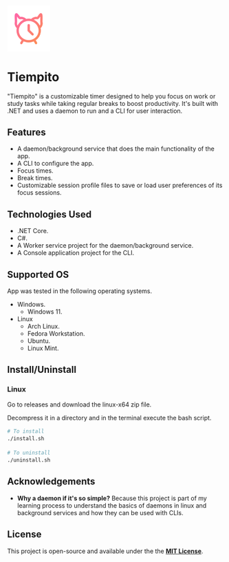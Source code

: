 <img src="./assets/icon/icon.svg" alt="A clock icon with a gradient color" width="100" />

# Tiempito

"Tiempito" is a customizable timer designed to help you focus on work or study tasks while taking regular breaks to boost productivity. It's built with .NET and uses a daemon to run and a CLI for user interaction.

## Features

- A daemon/background service that does the main functionality of the app.
- A CLI to configure the app.
- Focus times.
- Break times.
- Customizable session profile files to save or load user preferences of its focus sessions.

## Technologies Used

- .NET Core.
- C#.
- A Worker service project for the daemon/background service.
- A Console application project for the CLI.

## Supported OS

App was tested in the following operating systems.

- Windows.
  - Windows 11.
- Linux
  - Arch Linux.
  - Fedora Workstation.
  - Ubuntu.
  - Linux Mint.

## Install/Uninstall

### Linux

Go to releases and download the linux-x64 zip file.

Decompress it in a directory and in the terminal execute the bash script.

``` bash
# To install
./install.sh

# To uninstall
./uninstall.sh
```

## Acknowledgements

- **Why a daemon if it's so simple?** Because this project is part of my learning process to understand the basics of daemons in linux and background services and how they can be used with CLIs.

## License

This project is open-source and available under the the **[MIT License](/LICENSE.md)**.
